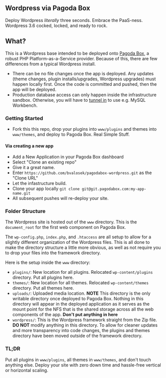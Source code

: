 ## Wordpress via Pagoda Box

Deploy Wordpress *literally* three seconds. Embrace the PaaS-ness. Wordpress
3.6 cocked, locked, and ready to rock.

## What?

This is a Wordpress base intended to be deployed onto [Pagoda
Box](https://pagodabox.com/), a robust PHP Platform-as-a-Service provider.
Because of this, there are few differences from a typical Wordpress install.

* There can be no file changes once the app is deployed. Any updates (theme
  changes, plugin installs/upgrades, Wordpress upgrades) must happen locally
  first. Once the code is committed and pushed, then the app will be deployed.
* Production database access can only happen inside the infrastructure sandbox.
  Otherwise, you will have to
  [tunnel in](http://help.pagodabox.com/customer/portal/articles/175427) to use
  e.g. MySQL Workbench.

### Getting Started

* Fork this this repo, drop your plugins into `www/plugins` and themes into
  `www/themes`, and deploy to Pagoda Box. Real Simple Stuff.

#### Via creating a new app

* Add a New Application in your Pagoda Box dashboard
* Select "Clone an existing repo"
* Give it a great name.
* Enter `https://github.com/bvalosek/pagodabox-wordpress.git` as the "Clone URL"
* Let the infastructure build.
* Clone your app locally `git clone git@git.pagodabox.com:my-app-name.git`
* All subsequent pushes will re-deploy your site.

### Folder Structure

The Wordpress site is hosted out of the `www` directory. This is the
`document_root` for the first web component on Pagoda Box.

The `wp-config.php`, `index.php`, and `.htaccess` are all setup to allow for a
slightly different organization of the Wordpress files. This is all done to
make the directory structure a little more obvious, as well as not require you
to drop your files into the framework directory.

Here is the setup inside the `www` directory:

* `plugins/`: New location for all plugins. Relocated `wp-content/plugins`
  directory. Put all plugins here.
* `themes/`: New location for all themes. Relocated `wp-content/themes`
  directory. Put all themes here.
* `uploads/`: Uploaded media location. **NOTE** This directory is the only
  writable directory once deployed to Pagoda Box. Nothing in this directory
  will appear in the deployed application as it serves as the mount point for
  the NFS that is the shared storage across all the web components of the app.
  **Don't put anything in here**
* `wordpress/`: This is the Wordpress framework straight from the Zip file.
  **DO NOT** modify anything in this directory. To allow for cleaner updates
  and more transparency into code changes, the plugins and themes directory
  have been moved outside of the framework directory.

### TL;DR

Put all plugins in `www/plugins`, all themes in `www/themes`, and
don't touch anything else. Deploy your site with zero down time and hassle-free
vertical or horizontal scaling.

